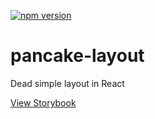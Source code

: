 [![npm version](https://flat.badgen.net/npm/v/pancake-layout)](https://www.npmjs.com/package/pancake-layout)

# pancake-layout
Dead simple layout in React

[View Storybook](https://xapphire13.github.io/pancake-layout)
